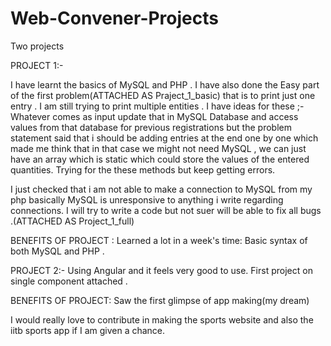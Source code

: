 # Web-Convener-Projects
Two projects

PROJECT 1:-

I have learnt the basics of MySQL and PHP . I have also done the Easy part of the first problem(ATTACHED AS Praject_1_basic) that is to print just one entry . I am still trying to print multiple entities .
I have ideas for these ;-
Whatever comes as input update that in MySQL Database and access values from that database for previous registrations but the problem statement said that i should be adding entries at the end one by one which made me think that in that case we might not need MySQL , we can just have an array which is static which could store the values of the entered quantities. Trying for the these methods but keep getting errors.

I just checked that i am not able to make a connection to MySQL from my php basically MySQL is unresponsive to anything i write regarding connections. I will try to write a code but not suer will be able to fix all bugs .(ATTACHED AS Project_1_full)

BENEFITS OF PROJECT :
Learned a lot in a week's time: Basic syntax of both MySQL and PHP .


PROJECT 2:- 
Using Angular and it feels very good to use.
First project on single component attached .

BENEFITS OF PROJECT: Saw the first glimpse of app making(my dream)

I would really love to contribute in making the sports website and also the iitb sports app if I am given a chance.
